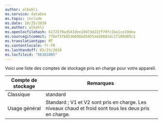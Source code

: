 ```yaml
---
author: alkohli
ms.service: databox
ms.topic: include
ms.date: 10/25/2018
ms.author: alkohli
ms.openlocfilehash: 6172570ad541dee10473d222f79fc1ba1ce19dea
ms.sourcegitcommit: 778e7376853b69bbd5455ad260d2dc17109d05c1
ms.translationtype: MT
ms.contentlocale: fr-FR
ms.lasthandoff: 05/23/2019
ms.locfileid: "66161005"
---
```

Voici une liste des comptes de stockage pris en charge pour votre appareil.

| **Compte de stockage** | **Remarques** |
| --- | --- |
| Classique | standard |
| Usage général  |Standard ; V1 et V2 sont pris en charge. Les niveaux chaud et froid sont tous les deux pris en charge. |

